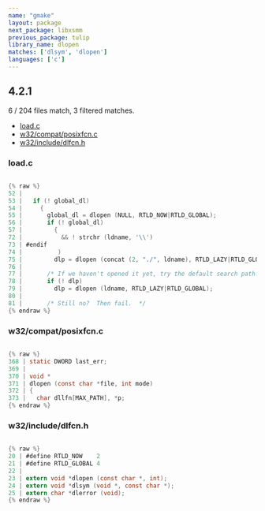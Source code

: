 ```yaml
---
name: "gmake"
layout: package
next_package: libxsmm
previous_package: tulip
library_name: dlopen
matches: ['dlsym', 'dlopen']
languages: ['c']
---
```

## 4.2.1
6 / 204 files match, 3 filtered matches.

 - [load.c](#loadc)
 - [w32/compat/posixfcn.c](#w32compatposixfcnc)
 - [w32/include/dlfcn.h](#w32includedlfcnh)

### load.c

```c

{% raw %}
52 | 
53 |   if (! global_dl)
54 |     {
55 |       global_dl = dlopen (NULL, RTLD_NOW|RTLD_GLOBAL);
56 |       if (! global_dl)
57 |         {
72 |           && ! strchr (ldname, '\\')
73 | #endif
74 |          )
75 |         dlp = dlopen (concat (2, "./", ldname), RTLD_LAZY|RTLD_GLOBAL);
76 | 
77 |       /* If we haven't opened it yet, try the default search path.  */
78 |       if (! dlp)
79 |         dlp = dlopen (ldname, RTLD_LAZY|RTLD_GLOBAL);
80 | 
81 |       /* Still no?  Then fail.  */
{% endraw %}

```
### w32/compat/posixfcn.c

```c

{% raw %}
368 | static DWORD last_err;
369 | 
370 | void *
371 | dlopen (const char *file, int mode)
372 | {
373 |   char dllfn[MAX_PATH], *p;
{% endraw %}

```
### w32/include/dlfcn.h

```c

{% raw %}
20 | #define RTLD_NOW    2
21 | #define RTLD_GLOBAL 4
22 | 
23 | extern void *dlopen (const char *, int);
24 | extern void *dlsym (void *, const char *);
25 | extern char *dlerror (void);
{% endraw %}

```